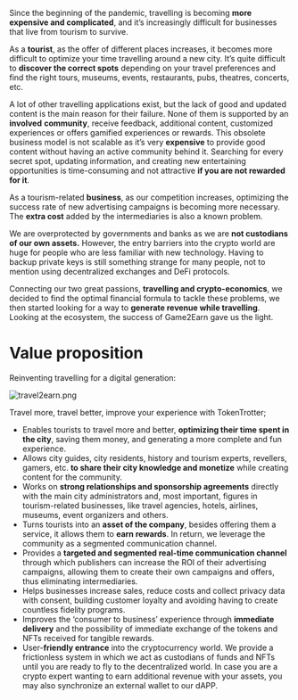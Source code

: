 Since the beginning of the pandemic, travelling is becoming **more expensive and complicated**, and it’s increasingly difficult for businesses that live from tourism to survive.

As a **tourist**, as the offer of different places increases, it becomes more difficult to optimize your time travelling around a new city. It’s quite difficult to **discover the correct spots** depending on your travel preferences and find the right tours, museums, events, restaurants, pubs, theatres, concerts, etc.

A lot of other travelling applications exist, but the lack of good and updated content is the main reason for their failure. None of them is supported by an **involved** **community**, receive feedback, additional content, customized experiences or offers gamified experiences or rewards. This obsolete business model is not scalable as it’s very **expensive** to provide good content without having an active community behind it. Searching for every secret spot, updating information, and creating new entertaining opportunities is time-consuming and not attractive **if you are not rewarded for it**.

As a tourism-related **business**, as our competition increases, optimizing the success rate of new advertising campaigns is becoming more necessary. The **extra cost** added by the intermediaries is also a known problem.

We are overprotected by governments and banks as we are **not custodians of our own assets.** However, the entry barriers into the crypto world are huge for people who are less familiar with new technology. Having to backup private keys is still something strange for many people, not to mention using decentralized exchanges and DeFi protocols.

Connecting our two great passions, **travelling and crypto-economics**, we decided to find the optimal financial formula to tackle these problems, we then started looking for a way to **generate revenue while travelling**. Looking at the ecosystem, the success of Game2Earn gave us the light.

# Value proposition

Reinventing travelling for a digital generation:

![travel2earn.png](https://d1ddeojt5lrj1t.cloudfront.net/launchpads/tokentrotter/tokentrotter2.png)

Travel more, travel better, improve your experience with TokenTrotter;

- Enables tourists to travel more and better, **optimizing their time spent in the city**, saving them money, and generating a more complete and fun experience.
- Allows city guides, city residents, history and tourism experts, revellers, gamers, etc. **to share their city knowledge and monetize** while creating content for the community.
- Works on **strong relationships and sponsorship agreements** directly with the main city administrators and, most important, figures in tourism-related businesses, like travel agencies, hotels, airlines, museums, event organizers and others.
- Turns tourists into an **asset of the company**, besides offering them a service, it allows them to **earn rewards**. In return, we leverage the community as a segmented communication channel.
- Provides a **targeted and segmented real-time communication channel** through which publishers can increase the ROI of their advertising campaigns, allowing them to create their own campaigns and offers, thus eliminating intermediaries.
- Helps businesses increase sales, reduce costs and collect privacy data with consent, building customer loyalty and avoiding having to create countless fidelity programs.
- Improves the ‘consumer to business’ experience through **immediate delivery** and the possibility of immediate exchange of the tokens and NFTs received for tangible rewards.
- User-**friendly entrance** into the cryptocurrency world. We provide a frictionless system in which we act as custodians of funds and NFTs until you are ready to fly to the decentralized world. In case you are a crypto expert wanting to earn additional revenue with your assets, you may also synchronize an external wallet to our dAPP.
